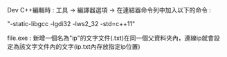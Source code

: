 Dev C++編輯時 : 工具 -> 編譯器選項 -> 在連結器命令列中加入以下的命令 :

"-static-libgcc -lgdi32 -lws2_32 -std=c++11"

file.exe : 新增一個名為"ip"的文字文件(.txt)在同一個父資料夾內，連線ip就會設定為該文字文件內的文字(ip.txt內存放指定ip位置)
